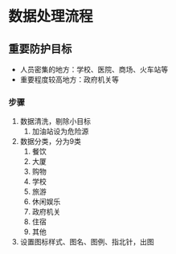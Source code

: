 # 数据处理流程

## 重要防护目标

- 人员密集的地方：学校、医院、商场、火车站等
- 重要程度较高地方：政府机关等

### 步骤

1. 数据清洗，剔除小目标
   1. 加油站设为危险源
2. 数据分类，分为9类
   1. 餐饮
   2. 大厦
   3. 购物
   4. 学校
   5. 旅游
   6. 休闲娱乐
   7. 政府机关
   8. 住宿
   9. 其他
3. 设置图标样式、图名、图例、指北针，出图
